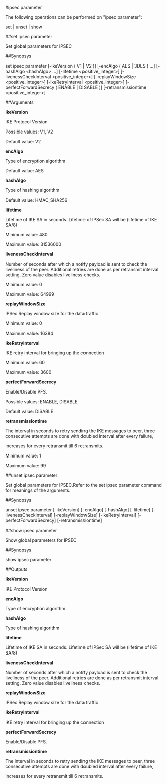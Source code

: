#ipsec parameter

The following operations can be performed on "ipsec parameter":


[set](#set-ipsec-parameter) | [unset](#unset-ipsec-parameter) | [show](#show-ipsec-parameter)

##set ipsec parameter

Set global parameters for IPSEC


##Synopsys

set ipsec parameter [-ikeVersion ( V1 | V2 )] [-encAlgo ( AES | 3DES ) ...] [-hashAlgo &lt;hashAlgo> ...] [-lifetime &lt;positive_integer>] [-livenessCheckInterval &lt;positive_integer>] [-replayWindowSize &lt;positive_integer>] [-ikeRetryInterval &lt;positive_integer>] [-perfectForwardSecrecy ( ENABLE | DISABLE )] [-retransmissiontime &lt;positive_integer>]


##Arguments

<b>ikeVersion</b>
IKE Protocol Version
Possible values: V1, V2
Default value: V2

<b>encAlgo</b>
Type of encryption algorithm
Default value: AES

<b>hashAlgo</b>
Type of hashing algorithm
Default value: HMAC_SHA256

<b>lifetime</b>
Lifetime of IKE SA in seconds. Lifetime of IPSec SA will be (lifetime of IKE SA/8)
Minimum value: 480
Maximum value: 31536000

<b>livenessCheckInterval</b>
Number of seconds after which a notify payload is sent to check the liveliness of the peer. Additional retries are done as per retransmit interval setting. Zero value disables liveliness checks.
Minimum value: 0
Maximum value: 64999

<b>replayWindowSize</b>
IPSec Replay window size for the data traffic
Minimum value: 0
Maximum value: 16384

<b>ikeRetryInterval</b>
IKE retry interval for bringing up the connection
Minimum value: 60
Maximum value: 3600

<b>perfectForwardSecrecy</b>
Enable/Disable PFS.
Possible values: ENABLE, DISABLE
Default value: DISABLE

<b>retransmissiontime</b>
The interval in seconds to retry sending the IKE messages to peer, three consecutive attempts are done with doubled interval after every failure,
increases for every retransmit till 6 retransmits.
Minimum value: 1
Maximum value: 99



##unset ipsec parameter

Set global parameters for IPSEC.Refer to the set ipsec parameter command for meanings of the arguments.


##Synopsys

unset ipsec parameter [-ikeVersion] [-encAlgo] [-hashAlgo] [-lifetime] [-livenessCheckInterval] [-replayWindowSize] [-ikeRetryInterval] [-perfectForwardSecrecy] [-retransmissiontime]


##show ipsec parameter

Show global parameters for IPSEC


##Synopsys

show ipsec parameter


##Outputs

<b>ikeVersion</b>
IKE Protocol Version

<b>encAlgo</b>
Type of encryption algorithm

<b>hashAlgo</b>
Type of hashing algorithm

<b>lifetime</b>
Lifetime of IKE SA in seconds. Lifetime of IPSec SA will be (lifetime of IKE SA/8)

<b>livenessCheckInterval</b>
Number of seconds after which a notify payload is sent to check the liveliness of the peer. Additional retries are done as per retransmit interval setting. Zero value disables liveliness checks.

<b>replayWindowSize</b>
IPSec Replay window size for the data traffic

<b>ikeRetryInterval</b>
IKE retry interval for bringing up the connection

<b>perfectForwardSecrecy</b>
Enable/Disable PFS.

<b>retransmissiontime</b>
The interval in seconds to retry sending the IKE messages to peer, three consecutive attempts are done with doubled interval after every failure,
increases for every retransmit till 6 retransmits.



